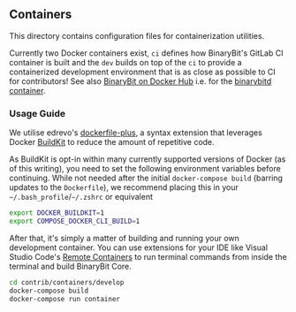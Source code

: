 ## Containers

This directory contains configuration files for containerization utilities.

Currently two Docker containers exist, `ci` defines how BinaryBit's GitLab CI container is built and the `dev` builds on top of the `ci` to provide a containerized development environment that is as close as possible to CI for contributors! See also [BinaryBit on Docker Hub](https://hub.docker.com/u/binarybitpay) i.e. for the [binarybitd container](https://hub.docker.com/r/binarybitpay/binarybitd).

### Usage Guide

We utilise edrevo's [dockerfile-plus](https://github.com/edrevo/dockerfile-plus), a syntax extension that
leverages Docker [BuildKit](https://docs.docker.com/develop/develop-images/build_enhancements/) to reduce
the amount of repetitive code.

As BuildKit is opt-in within many currently supported versions of Docker (as of this writing), you need to
set the following environment variables before continuing. While not needed after the initial `docker-compose build`
(barring updates to the `Dockerfile`), we recommend placing this in your `~/.bash_profile`/`~/.zshrc` or equivalent

```bash
export DOCKER_BUILDKIT=1
export COMPOSE_DOCKER_CLI_BUILD=1
```

After that, it's simply a matter of building and running your own development container. You can use extensions
for your IDE like Visual Studio Code's [Remote Containers](https://code.visualstudio.com/docs/remote/containers)
to run terminal commands from inside the terminal and build BinaryBit Core.

```bash
cd contrib/containers/develop
docker-compose build
docker-compose run container
```
